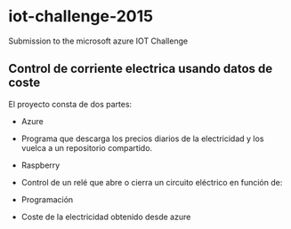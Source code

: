 # iot-challenge-2015
Submission to the microsoft azure IOT Challenge

## Control de corriente electrica usando datos de coste

El proyecto consta de dos partes:

- Azure
 - Programa que descarga los precios diarios de la electricidad y los vuelca a un repositorio compartido.

- Raspberry
 - Control de un relé que abre o cierra un circuito eléctrico en función de:
  - Programación
  - Coste de la electricidad obtenido desde azure
